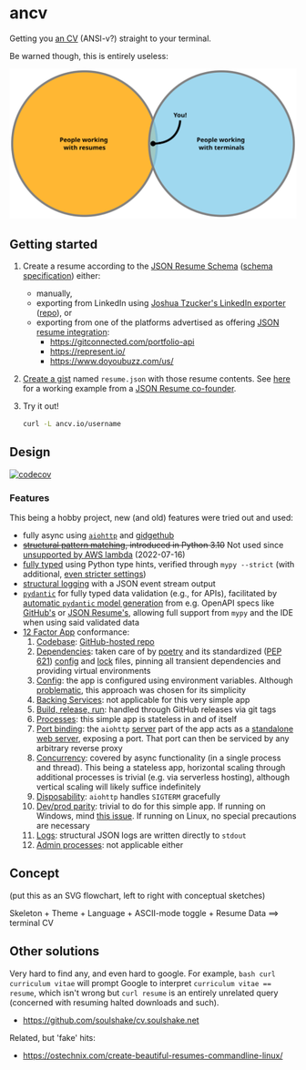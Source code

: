 # ancv

Getting you [an CV](https://www.youtube.com/watch?v=mJUtMEJdvqM) (ANSI-v?) straight to your terminal.

Be warned though, this is entirely useless:

![Users Venn diagram](docs/images/users-venn.svg)

## Getting started

1. Create a resume according to the [JSON Resume Schema](https://jsonresume.org/schema/) ([schema specification](https://github.com/jsonresume/resume-schema/blob/master/schema.json)) either:

   - manually,
   - exporting from LinkedIn using [Joshua Tzucker's LinkedIn exporter](https://joshuatz.com/projects/web-stuff/linkedin-profile-to-json-resume-exporter/) ([repo](https://github.com/joshuatz/linkedin-to-jsonresume)), or
   - exporting from one of the platforms advertised as offering [JSON resume integration](https://jsonresume.org/schema/):
     - <https://gitconnected.com/portfolio-api>
     - <https://represent.io/>
     - <https://www.doyoubuzz.com/us/>
2. [Create a gist](https://gist.github.com/) named `resume.json` with those resume contents.
   See [here](https://gist.github.com/thomasdavis/c9dcfa1b37dec07fb2ee7f36d7278105) for a working example from a [JSON Resume co-founder](https://github.com/orgs/jsonresume/people).
3. Try it out!

   ```bash
   curl -L ancv.io/username
   ```

## Design

[![codecov](https://codecov.io/gh/alexpovel/ancv/branch/main/graph/badge.svg?token=I5XFLBHRCH)](https://codecov.io/gh/alexpovel/ancv)

### Features

This being a hobby project, new (and old) features were tried out and used:

- fully async using [`aiohttp`](https://docs.aiohttp.org/en/stable/) and [gidgethub](https://gidgethub.readthedocs.io/en/latest/index.html)
- ~~[structural pattern matching](https://peps.python.org/pep-0634/), introduced in Python 3.10~~ Not used since [unsupported by AWS lambda](https://github.com/aws/aws-lambda-base-images/issues/31) (2022-07-16)
- [fully typed](https://mypy.readthedocs.io/en/stable/index.html) using Python type hints, verified through `mypy --strict` (with additional, [even stricter settings](pyproject.toml))
- [structural logging](https://github.com/hynek/structlog) with a JSON event stream output
- [`pydantic`](https://pydantic-docs.helpmanual.io/) for fully typed data validation (e.g., for APIs), facilitated by [automatic `pydantic` model generation](https://koxudaxi.github.io/datamodel-code-generator/) from e.g. OpenAPI specs like [GitHub's](https://github.com/github/rest-api-description/tree/main/descriptions/api.github.com) or [JSON Resume's](https://github.com/jsonresume/resume-schema/blob/master/schema.json), allowing full support from `mypy` and the IDE when using said validated data
- [12 Factor App](https://12factor.net/) conformance:
  1. [Codebase](https://12factor.net/codebase): [GitHub-hosted repo](https://github.com/alexpovel/ancv/)
  2. [Dependencies](https://12factor.net/dependencies): taken care of by [poetry](https://python-poetry.org/) and its standardized ([PEP 621](https://peps.python.org/pep-0621/)) [config](pyproject.toml) and [lock](poetry.lock) files, pinning all transient dependencies and providing virtual environments
  3. [Config](https://12factor.net/config): the app is configured using environment variables.
     Although [problematic](https://news.ycombinator.com/item?id=31200132), this approach was chosen for its simplicity
  4. [Backing Services](https://12factor.net/backing-services): not applicable for this very simple app
  5. [Build, release, run](https://12factor.net/build-release-run): handled through GitHub releases via git tags
  6. [Processes](https://12factor.net/processes): this simple app is stateless in and of itself
  7. [Port binding](https://12factor.net/port-binding): the `aiohttp` [server](ancv/web/server.py) part of the app acts as a [standalone web server](https://docs.aiohttp.org/en/stable/deployment.html#standalone), exposing a port.
     That port can then be serviced by any arbitrary reverse proxy
  8. [Concurrency](https://12factor.net/concurrency): covered by async functionality (in a single process and thread).
     This being a stateless app, horizontal scaling through additional processes is trivial (e.g. via serverless hosting), although vertical scaling will likely suffice indefinitely
  9. [Disposability](https://12factor.net/disposability): `aiohttp` handles `SIGTERM` gracefully
  10. [Dev/prod parity](https://12factor.net/dev-prod-parity): trivial to do for this simple app.
       If running on Windows, mind [this issue](https://stackoverflow.com/q/45600579/11477374).
       If running on Linux, no special precautions are necessary
  11. [Logs](https://12factor.net/logs): structural JSON logs are written directly to `stdout`
  12. [Admin processes](https://12factor.net/admin-processes): not applicable either

## Concept

(put this as an SVG flowchart, left to right with conceptual sketches)

Skeleton + Theme + Language + ASCII-mode toggle + Resume Data ==> terminal CV

## Other solutions

Very hard to find any, and even hard to google.
For example, `bash curl curriculum vitae` will prompt Google to interpret `curriculum vitae == resume`, which isn't wrong but `curl resume` is an entirely unrelated query (concerned with resuming halted downloads and such).

- <https://github.com/soulshake/cv.soulshake.net>

Related, but 'fake' hits:

- <https://ostechnix.com/create-beautiful-resumes-commandline-linux/>
